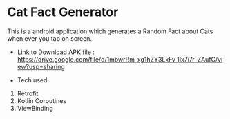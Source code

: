 # Cat Fact Generator

This is a android application which generates a Random Fact about Cats when ever you tap on screen.

* Link to Download APK file : https://drive.google.com/file/d/1mbwrRm_xg1hZY3LxFv_1lx7i7r_ZAufC/view?usp=sharing

* Tech used
1. Retrofit
2. Kotlin Coroutines
3. ViewBinding